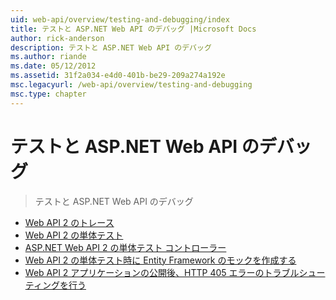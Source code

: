 ```yaml
---
uid: web-api/overview/testing-and-debugging/index
title: テストと ASP.NET Web API のデバッグ |Microsoft Docs
author: rick-anderson
description: テストと ASP.NET Web API のデバッグ
ms.author: riande
ms.date: 05/12/2012
ms.assetid: 31f2a034-e4d0-401b-be29-209a274a192e
msc.legacyurl: /web-api/overview/testing-and-debugging
msc.type: chapter
---
```

<a name="testing-and-debugging-aspnet-web-api"></a>テストと ASP.NET Web API のデバッグ
====================
> テストと ASP.NET Web API のデバッグ


- [Web API 2 のトレース](tracing-in-aspnet-web-api.md)
- [Web API 2 の単体テスト](unit-testing-with-aspnet-web-api.md)
- [ASP.NET Web API 2 の単体テスト コントローラー](unit-testing-controllers-in-web-api.md)
- [Web API 2 の単体テスト時に Entity Framework のモックを作成する](mocking-entity-framework-when-unit-testing-aspnet-web-api-2.md)
- [Web API 2 アプリケーションの公開後、HTTP 405 エラーのトラブルシューティングを行う](troubleshooting-http-405-errors-after-publishing-web-api-applications.md)
